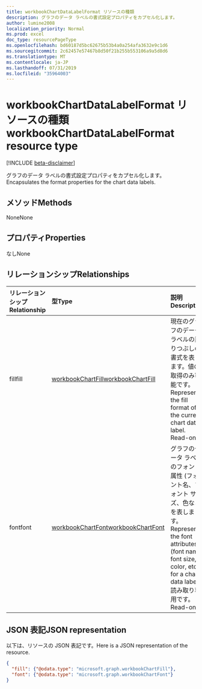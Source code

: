 ```yaml
---
title: workbookChartDataLabelFormat リソースの種類
description: グラフのデータ ラベルの書式設定プロパティをカプセル化します。
author: lumine2008
localization_priority: Normal
ms.prod: excel
doc_type: resourcePageType
ms.openlocfilehash: bd60187d5bc62675b53b4a0a254afa3632e9c1d6
ms.sourcegitcommit: 2c62457e57467b8d50f21b255b553106a9a5d8d6
ms.translationtype: MT
ms.contentlocale: ja-JP
ms.lasthandoff: 07/31/2019
ms.locfileid: "35964003"
---
```

# <a name="workbookchartdatalabelformat-resource-type"></a><span data-ttu-id="e8ec4-103">workbookChartDataLabelFormat リソースの種類</span><span class="sxs-lookup"><span data-stu-id="e8ec4-103">workbookChartDataLabelFormat resource type</span></span>

[!INCLUDE [beta-disclaimer](../../includes/beta-disclaimer.md)]

<span data-ttu-id="e8ec4-104">グラフのデータ ラベルの書式設定プロパティをカプセル化します。</span><span class="sxs-lookup"><span data-stu-id="e8ec4-104">Encapsulates the format properties for the chart data labels.</span></span>


## <a name="methods"></a><span data-ttu-id="e8ec4-105">メソッド</span><span class="sxs-lookup"><span data-stu-id="e8ec4-105">Methods</span></span>
<span data-ttu-id="e8ec4-106">None</span><span class="sxs-lookup"><span data-stu-id="e8ec4-106">None</span></span>

## <a name="properties"></a><span data-ttu-id="e8ec4-107">プロパティ</span><span class="sxs-lookup"><span data-stu-id="e8ec4-107">Properties</span></span>
<span data-ttu-id="e8ec4-108">なし</span><span class="sxs-lookup"><span data-stu-id="e8ec4-108">None</span></span>

## <a name="relationships"></a><span data-ttu-id="e8ec4-109">リレーションシップ</span><span class="sxs-lookup"><span data-stu-id="e8ec4-109">Relationships</span></span>
| <span data-ttu-id="e8ec4-110">リレーションシップ</span><span class="sxs-lookup"><span data-stu-id="e8ec4-110">Relationship</span></span> | <span data-ttu-id="e8ec4-111">型</span><span class="sxs-lookup"><span data-stu-id="e8ec4-111">Type</span></span>   |<span data-ttu-id="e8ec4-112">説明</span><span class="sxs-lookup"><span data-stu-id="e8ec4-112">Description</span></span>|
|:---------------|:--------|:----------|
|<span data-ttu-id="e8ec4-113">fill</span><span class="sxs-lookup"><span data-stu-id="e8ec4-113">fill</span></span>|[<span data-ttu-id="e8ec4-114">workbookChartFill</span><span class="sxs-lookup"><span data-stu-id="e8ec4-114">workbookChartFill</span></span>](workbookchartfill.md)|<span data-ttu-id="e8ec4-p101">現在のグラフのデータ ラベルの塗りつぶしの書式を表します。値の取得のみ可能です。</span><span class="sxs-lookup"><span data-stu-id="e8ec4-p101">Represents the fill format of the current chart data label. Read-only.</span></span>|
|<span data-ttu-id="e8ec4-117">font</span><span class="sxs-lookup"><span data-stu-id="e8ec4-117">font</span></span>|[<span data-ttu-id="e8ec4-118">workbookChartFont</span><span class="sxs-lookup"><span data-stu-id="e8ec4-118">workbookChartFont</span></span>](workbookchartfont.md)|<span data-ttu-id="e8ec4-119">グラフのデータ ラベルのフォント属性 (フォント名、フォント サイズ、色など) を表します。</span><span class="sxs-lookup"><span data-stu-id="e8ec4-119">Represents the font attributes (font name, font size, color, etc.) for a chart data label.</span></span> <span data-ttu-id="e8ec4-120">読み取り専用です。</span><span class="sxs-lookup"><span data-stu-id="e8ec4-120">Read-only.</span></span>|


## <a name="json-representation"></a><span data-ttu-id="e8ec4-121">JSON 表記</span><span class="sxs-lookup"><span data-stu-id="e8ec4-121">JSON representation</span></span>

<span data-ttu-id="e8ec4-122">以下は、リソースの JSON 表記です。</span><span class="sxs-lookup"><span data-stu-id="e8ec4-122">Here is a JSON representation of the resource.</span></span>

<!--{
  "blockType": "resource",
  "optionalProperties": [
    "fill",
    "font"
    ],
  "baseType": "microsoft.graph.entity",
  "@odata.type": "microsoft.graph.workbookChartDataLabelFormat"
}-->

```json
{
  "fill": {"@odata.type": "microsoft.graph.workbookChartFill"},
  "font": {"@odata.type": "microsoft.graph.workbookChartFont"}
}
```


<!-- uuid: 8fcb5dbc-d5aa-4681-8e31-b001d5168d79
2015-10-25 14:57:30 UTC -->
<!--
{
  "type": "#page.annotation",
  "description": "ChartDataLabelFormat resource",
  "keywords": "",
  "section": "documentation",
  "tocPath": "",
  "suppressions": []
}
-->
